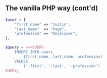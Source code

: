 The vanilla PHP way (cont'd)
----------------------------
```php
$user = [
    "first_name" => "Justin",
    "last_name"  => "Page",
    "profession" => "Developer",
];

$query = <<<QUERY
    INSERT INTO users
        (first_name, last_name, profession)
    VALUES
        (':first', ':last', ':profession')
QUERY;
```
